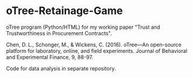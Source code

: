 # oTree-Retainage-Game
oTree program (Python/HTML) for my working paper "Trust and Trustworthiness in Procurement Contracts". 

Chen, D. L., Schonger, M., & Wickens, C. (2016). oTree—An open-source platform for laboratory, online, and field experiments. Journal of Behavioral and Experimental Finance, 9, 88-97.

Code for data analysis in separate repository.
